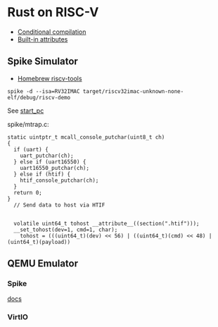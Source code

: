 # Rust on RISC-V

* [Conditional compilation](https://doc.rust-lang.org/reference/conditional-compilation.html#conditional-compilation)
* [Built-in attributes](https://doc.rust-lang.org/reference/attributes.html#built-in-attributes-index)

## Spike Simulator

* [Homebrew riscv-tools](https://github.com/riscv/homebrew-riscv)

`spike -d --isa=RV32IMAC target/riscv32imac-unknown-none-elf/debug/riscv-demo`

See [start_pc](https://github.com/riscv/riscv-isa-sim/blob/2704790df5d16868571bacf4c521df4bac87f452/riscv/sim.cc#L185)


spike/mtrap.c:
```
static uintptr_t mcall_console_putchar(uint8_t ch)
{
  if (uart) {
    uart_putchar(ch);
  } else if (uart16550) {
    uart16550_putchar(ch);
  } else if (htif) {
    htif_console_putchar(ch);
  }
  return 0;
}
  // Send data to host via HTIF


  volatile uint64_t tohost __attribute__((section(".htif")));
  __set_tohost(dev=1, cmd=1, char);
    tohost = (((uint64_t)(dev) << 56) | ((uint64_t)(cmd) << 48) | (uint64_t)(payload))
```

## QEMU Emulator

### Spike

[docs](https://www.sifive.com/blog/risc-v-qemu-part-2-the-risc-v-qemu-port-is-upstream)

### VirtIO
